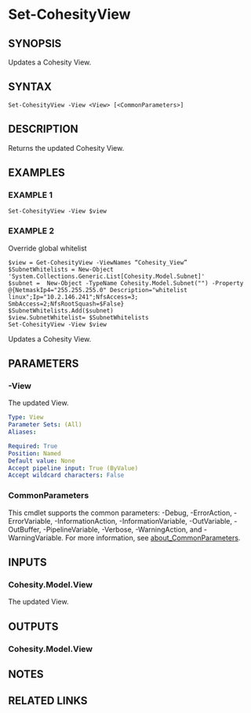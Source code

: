 # Set-CohesityView

## SYNOPSIS
Updates a Cohesity View.

## SYNTAX

```
Set-CohesityView -View <View> [<CommonParameters>]
```

## DESCRIPTION
Returns the updated Cohesity View.

## EXAMPLES

### EXAMPLE 1
```
Set-CohesityView -View $view
```

### EXAMPLE 2
Override global whitelist
```
$view = Get-CohesityView -ViewNames “Cohesity_View”
$SubnetWhitelists = New-Object 'System.Collections.Generic.List[Cohesity.Model.Subnet]'
$subnet =  New-Object -TypeName Cohesity.Model.Subnet("") -Property @{NetmaskIp4="255.255.255.0" Description="whitelist linux";Ip="10.2.146.241";NfsAccess=3; SmbAccess=2;NfsRootSquash=$False}
$SubnetWhitelists.Add($subnet)
$view.SubnetWhitelist= $SubnetWhitelists
Set-CohesityView -View $view
```

Updates a Cohesity View.

## PARAMETERS

### -View
The updated View.

```yaml
Type: View
Parameter Sets: (All)
Aliases:

Required: True
Position: Named
Default value: None
Accept pipeline input: True (ByValue)
Accept wildcard characters: False
```

### CommonParameters
This cmdlet supports the common parameters: -Debug, -ErrorAction, -ErrorVariable, -InformationAction, -InformationVariable, -OutVariable, -OutBuffer, -PipelineVariable, -Verbose, -WarningAction, and -WarningVariable. For more information, see [about_CommonParameters](http://go.microsoft.com/fwlink/?LinkID=113216).

## INPUTS

### Cohesity.Model.View
The updated View.

## OUTPUTS

### Cohesity.Model.View
## NOTES

## RELATED LINKS
